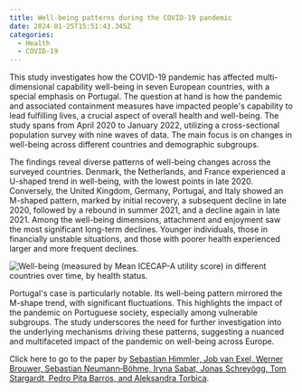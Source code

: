 ```yaml
---
title: Well-being patterns during the COVID-19 pandemic
date: 2024-01-25T15:51:43.345Z
categories:
  - Health
  - COVID-19
---
```

This study investigates how the COVID-19 pandemic has affected multi-dimensional capability well-being in seven European countries, with a special emphasis on Portugal. The question at hand is how the pandemic and associated containment measures have impacted people's capability to lead fulfilling lives, a crucial aspect of overall health and well-being. The study spans from April 2020 to January 2022, utilizing a cross-sectional population survey with nine waves of data. The main focus is on changes in well-being across different countries and demographic subgroups.

The findings reveal diverse patterns of well-being changes across the surveyed countries. Denmark, the Netherlands, and France experienced a U-shaped trend in well-being, with the lowest points in late 2020. Conversely, the United Kingdom, Germany, Portugal, and Italy showed an M-shaped pattern, marked by initial recovery, a subsequent decline in late 2020, followed by a rebound in summer 2021, and a decline again in late 2021. Among the well-being dimensions, attachment and enjoyment saw the most significant long-term declines. Younger individuals, those in financially unstable situations, and those with poorer health experienced larger and more frequent declines.

![](https://ucarecdn.com/3c1a592f-dfaa-475d-98b0-3d8bbe39fa47/ "Well-being (measured by Mean ICECAP-A utility score) in different countries over time, by health status. ")

Portugal's case is particularly notable. Its well-being pattern mirrored the M-shape trend, with significant fluctuations. This highlights the impact of the pandemic on Portuguese society, especially among vulnerable subgroups. The study underscores the need for further investigation into the underlying mechanisms driving these patterns, suggesting a nuanced and multifaceted impact of the pandemic on well-being across Europe.

Click here to go to the paper by [Sebastian Himmler, Job van Exel, Werner Brouwer, Sebastian Neumann‐Böhme, Iryna Sabat, Jonas Schreyögg, Tom Stargardt, Pedro Pita Barros, and Aleksandra Torbica](https://link.springer.com/article/10.1007/s10198-023-01604-8).